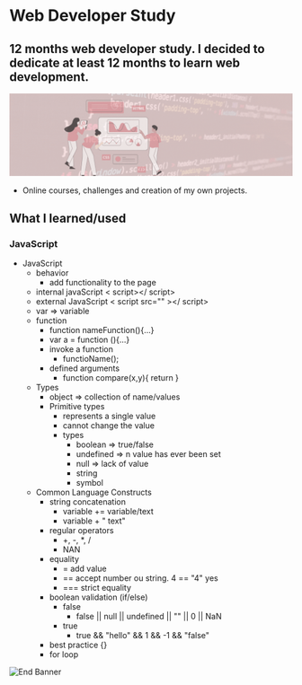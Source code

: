 # Web Developer Study
## 12 months web developer study. I decided to dedicate at least 12 months to learn web development.

![Begin Banner](/Documentation/top-1200x350.gif)

* Online courses, challenges and creation of my own projects.

## What I learned/used 
### JavaScript 
* JavaScript
    * behavior
        * add functionality to the page
    * internal javaScript < script></ script>
    * external JavaScript < script src="" ></ script>
    * var => variable
    * function
        * function nameFunction(){...}
        * var a = function (){...}
        * invoke a function
            * functioName();
        * defined arguments
            * function compare(x,y){ return }
    * Types
        * object => collection of name/values
        * Primitive types 
            * represents a single value
            * cannot change the value
            * types
                * boolean => true/false
                * undefined => n value has ever been set
                * null => lack of value
                * string
                * symbol
    * Common Language Constructs
        * string concatenation 
            * variable += variable/text
            * variable + " text"
        * regular operators
            * +, -, *, /
            * NAN
        * equality
            * = add value
            * == accept number ou string. 4 == "4" yes
            * === strict equality
        * boolean validation (if/else)
            * false
                * false || null || undefined || "" || 0 || NaN
            * true
                * true && "hello" && 1 && -1 && "false"
        * best practice {}
        * for loop




![End Banner](/Documentation/botton-1200x350.gif)